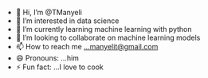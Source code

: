 - 👋 Hi, I’m @TManyeli
- 👀 I’m interested in data science
- 🌱 I’m currently learning machine learning with python
- 💞️ I’m looking to collaborate on machine learning models
- 📫 How to reach me ...manyelit@gmail.com
- 😄 Pronouns: ...him
- ⚡ Fun fact: ...I love to cook

<!---
TManyeli/TManyeli is a ✨ special ✨ repository because its `README.md` (this file) appears on your GitHub profile.
You can click the Preview link to take a look at your changes.
--->
